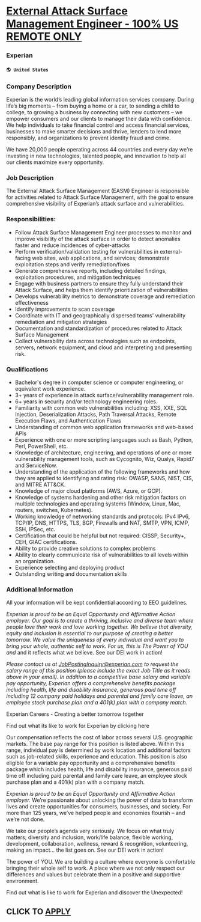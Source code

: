 # [External Attack Surface Management Engineer - 100% US REMOTE ONLY](https://www.remotewlb.com/apply/external-attack-surface-management-engineer-100-us-remote-only-61164)  
### Experian  
#### `🌎 United States`  

### Company Description

Experian is the world’s leading global information services company. During life’s big moments – from buying a home or a car, to sending a child to college, to growing a business by connecting with new customers – we empower consumers and our clients to manage their data with confidence. We help individuals to take financial control and access financial services, businesses to make smarter decisions and thrive, lenders to lend more responsibly, and organizations to prevent identity fraud and crime.

We have 20,000 people operating across 44 countries and every day we’re investing in new technologies, talented people, and innovation to help all our clients maximize every opportunity.

### Job Description

The External Attack Surface Management (EASM) Engineer is responsible for activities related to Attack Surface Management, with the goal to ensure comprehensive visibility of Experian’s attack surface and vulnerabilities.

### Responsibilities:

  * Follow Attack Surface Management Engineer processes to monitor and improve visibility of the attack surface in order to detect anomalies faster and reduce incidences of cyber-attacks 
  * Perform verification/validation testing for vulnerabilities in external-facing web sites, web applications, and services; demonstrate exploitation steps and verify remediation/fixes 
  * Generate comprehensive reports, including detailed findings, exploitation procedures, and mitigation techniques 
  * Engage with business partners to ensure they fully understand their Attack Surface, and helps them identify prioritization of vulnerabilities 
  * Develops vulnerability metrics to demonstrate coverage and remediation effectiveness 
  * Identify improvements to scan coverage 
  * Coordinate with IT and geographically dispersed teams' vulnerability remediation and mitigation strategies 
  * Documentation and standardization of procedures related to Attack Surface Management
  * Collect vulnerability data across technologies such as endpoints, servers, network equipment, and cloud and interpreting and presenting risk. 

### Qualifications

  * Bachelor's degree in computer science or computer engineering, or equivalent work experience.
  * 3+ years of experience in attack surface/vulnerability management role.
  * 6+ years in security and/or technology engineering roles.
  * Familiarity with common web vulnerabilities including: XSS, XXE, SQL Injection, Deserialization Attacks, Path Traversal Attacks, Remote Execution Flaws, and Authentication Flaws 
  * Understanding of common web application frameworks and web-based APIs 
  * Experience with one or more scripting languages such as Bash, Python, Perl, PowerShell, etc. 
  * Knowledge of architecture, engineering, and operations of one or more vulnerability management tools, such as Cycognito, Wiz, Qualys, Rapid7 and ServiceNow. 
  * Understanding of the application of the following frameworks and how they are applied to identifying and rating risk: OWASP, SANS, NIST, CIS, and MITRE ATT&CK. 
  * Knowledge of major cloud platforms (AWS, Azure, or GCP). 
  * Knowledge of systems hardening and other risk mitigation factors on multiple technologies and operating systems (Window, Linux, Mac, routers, switches, Kubernetes). 
  * Working knowledge of networking standards and protocols: IPv4 IPv6, TCP/IP, DNS, HTTPS, TLS, BGP, Firewalls and NAT, SMTP, VPN, ICMP, SSH, IPSec, etc.
  * Certification that could be helpful but not required: CISSP, Security+, CEH, GIAC certifications. 
  * Ability to provide creative solutions to complex problems 
  * Ability to clearly communicate risk of vulnerabilities to all levels within an organization. 
  * Experience selecting and deploying product 
  * Outstanding writing and documentation skills 

### Additional Information

All your information will be kept confidential according to EEO guidelines.

 _Experian is proud to be an Equal Opportunity and Affirmative Action employer. Our goal is to create a thriving, inclusive and diverse team where people love their work and love working together. We believe that diversity, equity and inclusion is essential to our purpose of creating a better tomorrow. We value the uniqueness of every individual and want you to bring your whole, authentic self to work. For us, this is The Power of YOU and_ and it reflects what we believe. See our DEI work in action!

 _Please contact us at JobPostingInquiry@experian.com to request the salary range of this position (please include the exact Job Title as it reads above in your email). In addition to a competitive base salary and variable pay opportunity, Experian offers a comprehensive benefits package including health, life and disability insurance, generous paid time off including 12 company paid holidays and parental and family care leave, an employee stock purchase plan and a 401(k) plan with a company match._

Experian Careers - Creating a better tomorrow together

Find out what its like to work for Experian by clicking here

Our compensation reflects the cost of labor across several U.S. geographic markets. The base pay range for this position is listed above. Within this range, individual pay is determined by work location and additional factors such as job-related skills, experience and education. This position is also eligible for a variable pay opportunity and a comprehensive benefits package which includes health, life and disability insurance, generous paid time off including paid parental and family care leave, an employee stock purchase plan and a 401(k) plan with a company match.

 _Experian is proud to be an Equal Opportunity and Affirmative Action employer._ We’re passionate about unlocking the power of data to transform lives and create opportunities for consumers, businesses, and society. For more than 125 years, we’ve helped people and economies flourish – and we’re not done.

We take our people’s agenda very seriously. We focus on what truly matters; diversity and inclusion, work/life balance, flexible working, development, collaboration, wellness, reward & recognition, volunteering, making an impact... the list goes on. See our DEI work in action!

The power of YOU. We are building a culture where everyone is comfortable bringing their whole self to work. A place where we not only respect our differences and values but celebrate them in a positive and supportive environment.

Find out what is like to work for Experian and discover the Unexpected!

  
## CLICK TO [APPLY](https://www.remotewlb.com/apply/external-attack-surface-management-engineer-100-us-remote-only-61164)

